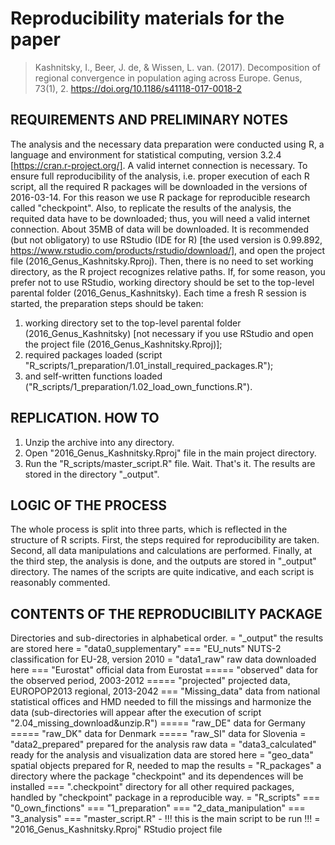 # Reproducibility materials for the paper
>Kashnitsky, I., Beer, J. de, & Wissen, L. van. (2017). Decomposition of regional convergence in population aging across Europe. Genus, 73(1), 2. https://doi.org/10.1186/s41118-017-0018-2

## REQUIREMENTS AND PRELIMINARY NOTES 
The analysis and the necessary data preparation were conducted using R, a language and environment for statistical computing, version 3.2.4 [https://cran.r-project.org/]. 
A valid internet connection is necessary. To ensure full reproducibility of the analysis, i.e. proper execution of each R script, all the required R packages will be downloaded in the versions of 2016-03-14. For this reason we use R package for reproducible research called "checkpoint". Also, to replicate the results of the analysis, the requited data have to be downloaded; thus, you will need a valid internet connection. About 35MB of data will be downloaded.
It is recommended (but not obligatory) to use RStudio (IDE for R) [the used version is 0.99.892, https://www.rstudio.com/products/rstudio/download/], and open the project file (2016_Genus_Kashnitsky.Rproj). Then, there is no need to set working directory, as the R project recognizes relative paths. If, for some reason, you prefer not to use RStudio, working directory should be set to the top-level parental folder (2016_Genus_Kashnitsky). 
Each time a fresh R session is started, the preparation steps should be taken: 
1) working directory set to the top-level parental folder (2016_Genus_Kashnitsky) [not necessary if you use RStudio and open the project file (2016_Genus_Kashnitsky.Rproj)]; 
2) required packages loaded (script "R_scripts/1_preparation/1.01_install_required_packages.R"); 
3) and self-written functions loaded ("R_scripts/1_preparation/1.02_load_own_functions.R").

## REPLICATION. HOW TO
1. Unzip the archive into any directory.
2. Open "2016_Genus_Kashnitsky.Rproj" file in the main project directory.
3. Run the "R_scripts/master_script.R" file. 
Wait. That's it.
The results are stored in the directory "_output".

## LOGIC OF THE PROCESS
The whole process is split into three parts, which is reflected in the structure of R scripts. First, the steps required for reproducibility are taken. Second, all data manipulations and calculations are performed. Finally, at the third step, the analysis is done, and the outputs are stored in "_output" directory. 
The names of the scripts are quite indicative, and each script is reasonably commented. 

## CONTENTS OF THE REPRODUCIBILITY PACKAGE
Directories and sub-directories in alphabetical order.
= "_output" the results are stored here
= "data0_supplementary"
=== "EU_nuts" NUTS-2 classification for EU-28, version 2010
= "data1_raw" raw data downloaded here
=== "Eurostat" official data from Eurostat
===== "observed" data for the observed period, 2003-2012
===== "projected" projected data, EUROPOP2013 regional, 2013-2042
=== "Missing_data" data from national statistical offices and HMD needed to fill the missings and harmonize the data (sub-directories will appear after the execution of script "2.04_missing_download&unzip.R")
===== "raw_DE" data for Germany
===== "raw_DK" data for Denmark
===== "raw_SI" data for Slovenia
= "data2_prepared" prepared for the analysis raw data
= "data3_calculated" ready for the analysis and visualization data are stored here
= "geo_data" spatial objects prepared for R, needed to map the results
= "R_packages" a directory where the package "checkpoint" and its dependences will be installed
=== ".checkpoint" directory for all other required packages, handled by "checkpoint"  package in a reproducible way.
= "R_scripts"
=== "0_own_finctions"
=== "1_preparation"
=== "2_data_manipulation"
=== "3_analysis"
=== "master_script.R" - !!! this is the main script to be run !!!
= "2016_Genus_Kashnitsky.Rproj" RStudio project file
